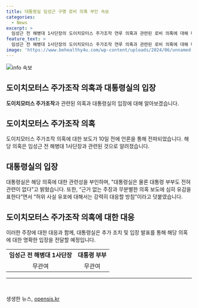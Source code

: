 ```yaml
---
title: 대통령실 임성근 구명 로비 의혹 부인 속보
categories:
  - News
excerpt: >
  임성근 전 해병대 1사단장의 도이치모터스 주가조작 연루 의혹과 관련된 로비 의혹에 대해 대통령실이 대응하고 있다. 대통령실은 관련이 없다고 명확히 밝히며, 허위 사실 유포에 대해서는 강력히 대응할 것을 강조했다.
feature_text: >
  임성근 전 해병대 1사단장의 도이치모터스 주가조작 연루 의혹과 관련된 로비 의혹에 대해 대통령실이 대응하고 있다. 대통령실은 관련이 없다고 명확히 밝히며, 허위 사실 유포에 대해서는 강력히 대응할 것을 강조했다.
image: 'https://www.behealthy4u.com/wp-content/uploads/2024/06/unnamed-file.png'
---
```


<p><img src="https://www.behealthy4u.com/wp-content/uploads/2024/06/unnamed-file.png" alt="info 속보" /></p>

<h2>도이치모터스 주가조작 의혹과 대통령실의 입장</h2>

<p data-ke-size="size16"><b>도이치모터스 주가조작</b>과 관련된 의혹과 대통령실의 입장에 대해 알아보겠습니다.</p>

<h2>도이치모터스 주가조작 의혹</h2>

<p data-ke-size="size16">도이치모터스 주가조작 의혹에 대한 보도가 10일 전에 언론을 통해 전파되었습니다. 해당 의혹은 임성근 전 해병대 1사단장과 관련된 것으로 알려졌습니다.</p>

<h2>대통령실의 입장</h2>

<p data-ke-size="size16">대통령실은 해당 의혹에 대한 관련성을 부인하며, "대통령실은 물론 대통령 부부도 전혀 관련이 없다"고 밝혔습니다. 또한, “근거 없는 주장과 무분별한 의혹 보도에 심히 유감을 표한다”면서 “허위 사실 유포에 대해서는 강력히 대응할 방침”이라고 덧붙였습니다.</p>

<h2>도이치모터스 주가조작 의혹에 대한 대응</h2>

<p data-ke-size="size16">이러한 주장에 대한 대응과 함께, 대통령실은 추가 조치 및 입장 발표를 통해 해당 의혹에 대한 명확한 입장을 전달할 예정입니다.</p>

<table>
    <tr>
        <td style="text-align: center; height: 17px;"><b>임성근 전 해병대 1사단장</b></td>
        <td style="text-align: center; height: 17px;"><b>대통령 부부</b></td>
    </tr>
    <tr>
        <td style="text-align: center; height: 17px;">무관여</td>
        <td style="text-align: center; height: 17px;">무관여</td>
    </tr>
</table>

<hr>

<p data-ke-size="size16">&nbsp;</p>
생생한 뉴스, <a href="https://opensis.kr" rel="dofollow">opensis.kr</a>


